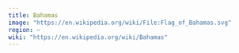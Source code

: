 ```yaml
---
title: Bahamas
image: "https://en.wikipedia.org/wiki/File:Flag_of_Bahamas.svg"
region: ~
wiki: "https://en.wikipedia.org/wiki/Bahamas"
---
```


